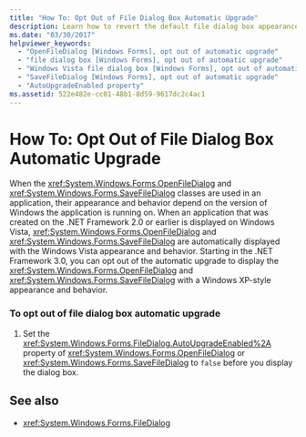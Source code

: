 ```yaml
---
title: "How To: Opt Out of File Dialog Box Automatic Upgrade"
description: Learn how to revert the default file dialog box appearance to a Windows XP appearance.
ms.date: "03/30/2017"
helpviewer_keywords: 
  - "OpenFileDialog [Windows Forms], opt out of automatic upgrade"
  - "file dialog box [Windows Forms], opt out of automatic upgrade"
  - "Windows Vista file dialog box [Windows Forms], opt out of automatic upgrade"
  - "SaveFileDialog [Windows Forms], opt out of automatic upgrade"
  - "AutoUpgradeEnabled property"
ms.assetid: 522e482e-cc01-48b1-8d59-9617dc2c4ac1
---
```

# How To: Opt Out of File Dialog Box Automatic Upgrade
When the <xref:System.Windows.Forms.OpenFileDialog> and <xref:System.Windows.Forms.SaveFileDialog> classes are used in an application, their appearance and behavior depend on the version of Windows the application is running on. When an application that was created on the .NET Framework 2.0 or earlier is displayed on Windows Vista, <xref:System.Windows.Forms.OpenFileDialog> and <xref:System.Windows.Forms.SaveFileDialog> are automatically displayed with the Windows Vista appearance and behavior. Starting in the .NET Framework 3.0, you can opt out of the automatic upgrade to display the <xref:System.Windows.Forms.OpenFileDialog> and <xref:System.Windows.Forms.SaveFileDialog> with a Windows XP-style appearance and behavior.  
  
### To opt out of file dialog box automatic upgrade  
  
1. Set the <xref:System.Windows.Forms.FileDialog.AutoUpgradeEnabled%2A> property of <xref:System.Windows.Forms.OpenFileDialog> or <xref:System.Windows.Forms.SaveFileDialog> to `false` before you display the dialog box.  
  
## See also

- <xref:System.Windows.Forms.FileDialog>
